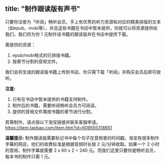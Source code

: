 title: "制作跟读版有声书"
---

只要你注册为「听阅」畅听会员，手上有优秀的听力资源和对应的精美排版的文本（如epub，mobi等），并且这些书籍在书店中暂未提供，你就可以将资源提供给我们，我们将为你 1 元制作该书籍的跟读版并在书店中提供下载。

需提供的资源：
1. epub/mobi格式的已排版书籍。
2. 按章节分割的音频文件。

我们会将生成的跟读版书籍上传到书店，你只需下载「听阅」并购买会员后即可收听。

**注意:**
1. 只有在书店中暂未提供的书籍支持制作。
2. 制作后的书籍，需要听阅畅听会员方可阅读。
3. 提供的音频文件需按书籍的章节进行分割。

若需制作，请点按以下淘宝链接并联系客服申请。
https://item.taobao.com/item.htm?id=609555318651

**温馨提示:**
制作跟读版需要标记书中每个句子在音频里的时间戳，淘宝有很多制作字幕的网店，他们的收费标准是根据音频时长按 2 元/分钟收取。如果一个 2 小时的音频，制作字幕就需要 2 x 60 x 2 = 240 元。而我们这里只要你是畅听会员，每本书的制作只需 1 元。